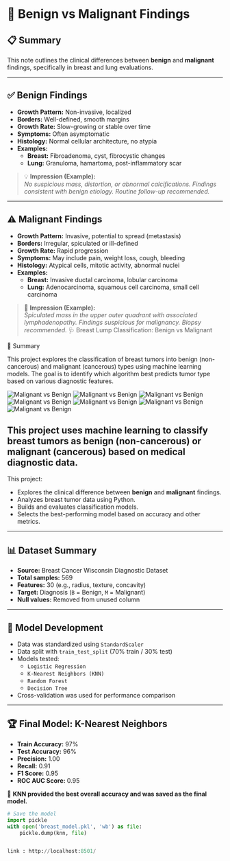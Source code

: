 # 🧬 Benign vs Malignant Findings

## 📋 Summary
This note outlines the clinical differences between **benign** and **malignant** findings, specifically in breast and lung evaluations.

---

## ✅ Benign Findings

- **Growth Pattern:** Non-invasive, localized
- **Borders:** Well-defined, smooth margins
- **Growth Rate:** Slow-growing or stable over time
- **Symptoms:** Often asymptomatic
- **Histology:** Normal cellular architecture, no atypia
- **Examples:**
  - **Breast:** Fibroadenoma, cyst, fibrocystic changes
  - **Lung:** Granuloma, hamartoma, post-inflammatory scar

> 💡 **Impression (Example):**  
> *No suspicious mass, distortion, or abnormal calcifications. Findings consistent with benign etiology. Routine follow-up recommended.*

---

## ⚠️ Malignant Findings

- **Growth Pattern:** Invasive, potential to spread (metastasis)
- **Borders:** Irregular, spiculated or ill-defined
- **Growth Rate:** Rapid progression
- **Symptoms:** May include pain, weight loss, cough, bleeding
- **Histology:** Atypical cells, mitotic activity, abnormal nuclei
- **Examples:**
  - **Breast:** Invasive ductal carcinoma, lobular carcinoma
  - **Lung:** Adenocarcinoma, squamous cell carcinoma, small cell carcinoma

> 🚨 **Impression (Example):**  
> *Spiculated mass in the upper outer quadrant with associated lymphadenopathy. Findings suspicious for malignancy. Biopsy recommended.*
🩺 Breast Lump Classification: Benign vs Malignant

📘 Summary

This project explores the classification of breast tumors into benign (non-cancerous) and malignant (cancerous) types using machine learning models. The goal is to identify which algorithm best predicts tumor type based on various diagnostic features.



![Malignant vs Benign](m,alivsbenign.png)
![Malignant vs Benign](malignant_vs_benign.png)
![Malignant vs Benign](benign.jpg)
![Malignant vs Benign](benignn.jpg)
![Malignant vs Benign](signs.jpg)
![Malignant vs Benign](bennign1.png)
![Malignant vs Benign](final.jpg)


This project uses machine learning to classify breast tumors as **benign (non-cancerous)** or **malignant (cancerous)** based on medical diagnostic data.
---

This project:
- Explores the clinical difference between **benign** and **malignant** findings.
- Analyzes breast tumor data using Python.
- Builds and evaluates classification models.
- Selects the best-performing model based on accuracy and other metrics.


---

## 📊 Dataset Summary

- **Source:** Breast Cancer Wisconsin Diagnostic Dataset  
- **Total samples:** 569  
- **Features:** 30 (e.g., radius, texture, concavity)  
- **Target:** Diagnosis (`B` = Benign, `M` = Malignant)  
- **Null values:** Removed from unused column

---

## 🧪 Model Development

- Data was standardized using `StandardScaler`
- Data split with `train_test_split` (70% train / 30% test)
- Models tested:
  - `Logistic Regression`
  - `K-Nearest Neighbors (KNN)`
  - `Random Forest`
  - `Decision Tree`
- Cross-validation was used for performance comparison

---

## 🏆 Final Model: K-Nearest Neighbors

- **Train Accuracy:** 97%  
- **Test Accuracy:** 96%  
- **Precision:** 1.00  
- **Recall:** 0.91  
- **F1 Score:** 0.95  
- **ROC AUC Score:** 0.95  

🎯 **KNN provided the best overall accuracy and was saved as the final model.**

```python
# Save the model
import pickle
with open('breast_model.pkl', 'wb') as file:
    pickle.dump(knn, file)


link : http://localhost:8501/

